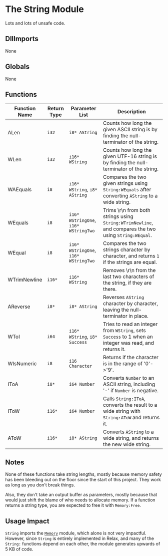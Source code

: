 # The String Module
Lots and lots of unsafe code.

## DllImports

None

## Globals

None

## Functions

| Function Name | Return Type | Parameter List                          | Description                                                                                           |
|---------------|-------------|-----------------------------------------|-------------------------------------------------------------------------------------------------------|
| ALen          | `i32`       | `i8* AString`                           | Counts how long the given ASCII string is by finding the null-terminator of the string.               |
| WLen          | `i32`       | `i16* WString`                          | Counts how long the given UTF-16 string is by finding the null-terminator of the string.              |
| WAEquals      | `i8`        | `i16* WString`, `i8* AString`           | Compares the two given strings using `String:WEquals` after converting `AString` to a wide string.    |
| WEquals       | `i8`        | `i16* WStringOne`, `i16* WStringTwo`    | Trims \r\n from both strings using `String:WTrimNewline`, and compares the two using `String:WEqual`. |
| WEqual        | `i8`        | `i16* WStringOne`, `i16* WStringTwo`    | Compares the two strings character by character, and returns `1` if the strings are equal.            |
| WTrimNewline  | `i16*`      | `i16* WString`                          | Removes \r\n from the last two characters of the string, if they are there.                           |
| AReverse      | `i8*`       | `i8* AString`                           | Reverses `AString` character by character, leaving the null-terminator in place.                      |
| WToI          | `i64`       | `i16* WString`, `i8* Success`           | Tries to read an integer from `WString`, sets `Success` to 1 when an integer was read, and returns it.  |
| WIsNumeric    | `i8`        | `i16 Character`                         | Returns if the character is in the range of '0'->'9'.                                                 |
| IToA          | `i8*`       | `i64 Number`                            | Converts `Number` to an ASCII string, including '-' if `Number` is negative.                          |
| IToW          | `i16*`      | `i64 Number`                            | Calls `String:IToA`, converts the result to a wide string with `String:AToW` and returns it.          |
| AToW          | `i16*`      | `i8* AString`                           | Converts `AString` to a wide string, and returns the new wide string.                                 |

## Notes

None of these functions take string lengths, mostly because memory safety has been bleeding out on the floor since the start of this project. They work as long as you don't break things.

Also, they don't take an output buffer as parameters, mostly because that would just shift the blame of who needs to allocate memory.
If a function returns a string type, you are expected to free it with `Memory:Free`.

## Usage Impact

`String` imports the [`Memory`](module-memory.md) module, which alone is not very impactful.
However, since `String` is entirely implemented in Relax, and many of the `String:` functions depend on each other, the module generates upwards of 5 KB of code.